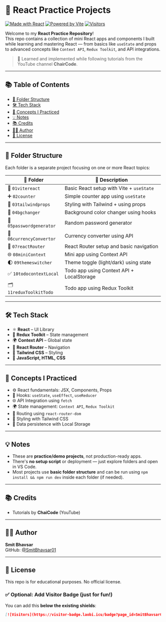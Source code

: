 # 🚀 React Practice Projects

[![Made with React](https://img.shields.io/badge/Made%20with-React-61DAFB?logo=react&logoColor=white)](https://react.dev/)
[![Powered by Vite](https://img.shields.io/badge/Powered%20by-Vite-646CFF?logo=vite&logoColor=white)](https://vitejs.dev/)
[![Visitors](https://visitor-badge.laobi.icu/badge?page_id=SmitBhavsar01.react-practice-projects)](https://github.com/SmitBhavsar01/react-practice-projects)

Welcome to my **React Practice Repository**!  
This repo contains a collection of mini React apps and components I built while learning and mastering React — from basics like `useState` and props to advanced concepts like `Context API`, `Redux Toolkit`, and API integrations.

> 🧠 Learned and implemented while following tutorials from the YouTube channel **ChairCode**.

---

## 📚 Table of Contents

- [📂 Folder Structure](#-folder-structure)
- [🛠 Tech Stack](#-tech-stack)
- [🧠 Concepts I Practiced](#-concepts-i-practiced)
- [💡 Notes](#-notes)
- [📚 Credits](#-credits)
- [🧑‍💻 Author](#-author)
- [📌 License](#-license)

---

## 📂 Folder Structure

Each folder is a separate project focusing on one or more React topics:

| 📁 Folder              | 📌 Description                                        |
|------------------------|------------------------------------------------------|
| 🧪 `01vitereact`        | Basic React setup with Vite + `useState`             |
| ➕ `02counter`          | Simple counter app using `useState`                  |
| 🎨 `03tailwindprops`    | Styling with Tailwind + using props                  |
| 🎯 `04bgchanger`        | Background color changer using hooks                 |
| 🔐 `05passwordgenerator`| Random password generator                            |
| 💱 `06currencyConvertor`| Currency converter using API                         |
| 🔀 `07reactRouter`      | React Router setup and basic navigation              |
| 🌐 `08miniContext`      | Mini app using Context API                           |
| 🌓 `09themeswitcher`    | Theme toggle (light/dark) using state                |
| ✅ `10todocontextLocal` | Todo app using Context API + LocalStorage            |
| 🗂 `11reduxToolkitTodo` | Todo app using Redux Toolkit                         |

---

## 🛠 Tech Stack

- ⚛️ **React** – UI Library  
- 🧰 **Redux Toolkit** – State management  
- 🌍 **Context API** – Global state  
- 🧭 **React Router** – Navigation  
- 💨 **Tailwind CSS** – Styling  
- 🧾 **JavaScript, HTML, CSS**

---

## 🧠 Concepts I Practiced

- ⚙️ React fundamentals: JSX, Components, Props
- 🔄 Hooks: `useState`, `useEffect`, `useReducer`
- 🌐 API Integration using `fetch`
- 🌍 State management: `Context API`, `Redux Toolkit`
- 🧭 Routing using `react-router-dom`
- 🎨 Styling with Tailwind CSS
- 💾 Data persistence with Local Storage

---

## 💡 Notes

- These are **practice/demo projects**, not production-ready apps.
- There's **no setup script** or deployment — just explore folders and open in VS Code.
- Most projects use **basic folder structure** and can be run using `npm install && npm run dev` inside each folder (if needed).

---

## 📚 Credits

- Tutorials by **ChaiCode** (YouTube)

---

## 🧑‍💻 Author

**Smit Bhavsar**  
GitHub: [@SmitBhavsar01](https://github.com/SmitBhavsar01)

---

## 📌 License

This repo is for educational purposes. No official license.

### ✅ Optional: Add Visitor Badge (just for fun!)

You can add this **below the existing shields**:

```markdown
[![Visitors](https://visitor-badge.laobi.icu/badge?page_id=SmitBhavsar01.react-practice-projects)](https://github.com/SmitBhavsar01/react-practice-projects)

